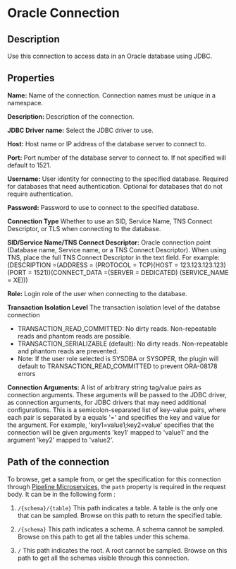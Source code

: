 # Oracle Connection


Description
-----------
Use this connection to access data in an Oracle database using JDBC.

Properties
----------
**Name:** Name of the connection. Connection names must be unique in a namespace.

**Description:** Description of the connection.

**JDBC Driver name:** Select the JDBC driver to use.

**Host:** Host name or IP address of the database server to connect to.

**Port:** Port number of the database server to connect to. If not specified will default to 1521.

**Username:** User identity for connecting to the specified database. Required for databases that need
authentication. Optional for databases that do not require authentication.

**Password:** Password to use to connect to the specified database.

**Connection Type** Whether to use an SID, Service Name, TNS Connect Descriptor, or TLS when connecting to the database.

**SID/Service Name/TNS Connect Descriptor:** Oracle connection point (Database name, Service name, or a TNS Connect Descriptor). When using TNS, place
the full TNS Connect Descriptor in the text field. For example:
(DESCRIPTION =(ADDRESS = (PROTOCOL = TCP)(HOST = 123.123.123.123)(PORT = 1521))(CONNECT_DATA =(SERVER = DEDICATED)
(SERVICE_NAME = XE)))

**Role:** Login role of the user when connecting to the database.

**Transaction Isolation Level** The transaction isolation level of the databse connection
- TRANSACTION_READ_COMMITTED: No dirty reads. Non-repeatable reads and phantom reads are possible.
- TRANSACTION_SERIALIZABLE (default): No dirty reads. Non-repeatable and phantom reads are prevented.
- Note: If the user role selected is SYSDBA or SYSOPER, the plugin will default to TRANSACTION_READ_COMMITTED to prevent ORA-08178 errors

**Connection Arguments:** A list of arbitrary string tag/value pairs as connection arguments. These arguments
will be passed to the JDBC driver, as connection arguments, for JDBC drivers that may need additional configurations.
This is a semicolon-separated list of key-value pairs, where each pair is separated by a equals '=' and specifies
the key and value for the argument. For example, 'key1=value1;key2=value' specifies that the connection will be
given arguments 'key1' mapped to 'value1' and the argument 'key2' mapped to 'value2'.

Path of the connection
----------------------
To browse, get a sample from, or get the specification for this connection through
[Pipeline Microservices](https://cdap.atlassian.net/wiki/spaces/DOCS/pages/975929350/Pipeline+Microservices), the `path`
property is required in the request body. It can be in the following form :

1. `/{schema}/{table}`
   This path indicates a table. A table is the only one that can be sampled. Browse on this path to return the specified table.

2. `/{schema}`
   This path indicates a schema. A schema cannot be sampled. Browse on this path to get all the tables under this schema.

3. `/`
   This path indicates the root. A root cannot be sampled. Browse on this path to get all the schemas visible through this connection.
